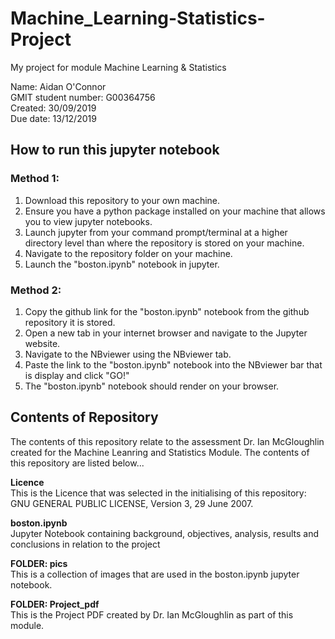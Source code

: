 # Machine_Learning-Statistics-Project
My project for module Machine Learning &amp; Statistics

Name:                Aidan O'Connor</br>
GMIT student number: G00364756</br>
Created:             30/09/2019</br>
Due date:            13/12/2019</br>

## How to run this jupyter notebook
### Method 1: 
1. Download this repository to your own machine.
2. Ensure you have a python package installed on your machine that allows you to view jupyter notebooks.
3. Launch jupyter from your command prompt/terminal at a higher directory level than where the repository is stored on your machine.
4. Navigate to the repository folder on your machine.
5. Launch the "boston.ipynb" notebook in jupyter.

### Method 2:
1. Copy the github link for the "boston.ipynb" notebook from the github repository it is stored.
2. Open a new tab in your internet browser and navigate to the Jupyter website.
3. Navigate to the NBviewer using the NBviewer tab.
4. Paste the link to the "boston.ipynb" notebook into the NBviewer bar that is display and click "GO!"
5. The "boston.ipynb" notebook should render on your browser.

## Contents of Repository

The contents of this repository relate to the assessment Dr. Ian McGloughlin created for the Machine Leanring and Statistics Module.
The contents of this repository are listed below...

<b>Licence</b></br>
This is the Licence that was selected in the initialising of this repository: GNU GENERAL PUBLIC LICENSE, Version 3, 29 June 2007.

<b>boston.ipynb</b></br>
Jupyter Notebook containing background, objectives, analysis, results and conclusions in relation to the project

<b>FOLDER: pics</b></br>
This is a collection of images that are used in the boston.ipynb jupyter notebook.

<b>FOLDER: Project_pdf</b></br>
This is the Project PDF created by Dr. Ian McGloughlin as part of this module.


